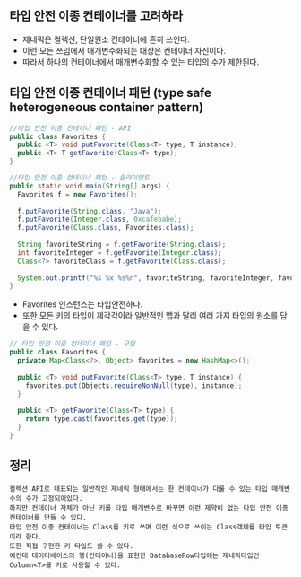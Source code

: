 ## 타입 안전 이종 컨테이너를 고려하라
  - 제네릭은 컬렉션, 단일원소 컨테이너에 흔히 쓰인다.
  - 이런 모든 쓰임에서 매개변수화되는 대상은 컨테이너 자신이다.
  - 따라서 하나의 컨테이너에서 매개변수화할 수 있는 타입의 수가 제한된다.

## 타입 안전 이종 컨테이너 패턴 (type safe heterogeneous container pattern)
  ```java
  //타입 안전 이종 컨테이너 패턴 - API
  public class Favorites {
    public <T> void putFavorite(Class<T> type, T instance);
    public <T> T getFavorite(Class<T> type);
  }
  ```
  ```java
  //타입 안전 이종 컨테이너 패턴 - 클라이언트
  public static void main(String[] args) {
    Favorites f = new Favorites();
    
    f.putFavorite(String.class, "Java");
    f.putFavorite(Integer.class, 0xcafebabe);
    f.putFavorite(Class.class, Favorites.class);
    
    String favoriteString = f.getFavorite(String.class);
    int favoriteInteger = f.getFavorite(Integer.class);
    Class<?> favoriteClass = f.getFavorite(Class.class);
    
    System.out.printf("%s %x %s%n", favoriteString, favoriteInteger, favoriteClass.getName());
  }
  ```
  - Favorites 인스턴스는 타입안전하다.
  - 또한 모든 키의 타입이 제각각이라 일반적인 맵과 달리 여러 가지 타입의 원소를 담을 수 있다.
  ```java
  // 타입 안전 이종 컨테이너 패턴 - 구현
  public class Favorites {
    private Map<Class<?>, Object> favorites = new HashMap<>();
    
    public <T> void putFavorite(Class<T> type, T instance) {
      favorites.put(Objects.requireNonNull(type), instance);
    }
    
    public <T> getFavorite(Class<T> type) {
      return type.cast(favorites.get(type));
    }
  }
  ```


## 정리
  ```
  컬렉션 API로 대표되는 일반적인 제네릭 형태에서는 한 컨테이너가 다룰 수 있는 타입 매개변수의 수가 고정되어있다.
  하지만 컨테이너 자체가 아닌 키를 타입 매개변수로 바꾸면 이런 제약이 없는 타입 안전 이종 컨테이너를 만들 수 있다.
  타입 안전 이종 컨테이너는 Class를 키로 쓰며 이런 식으로 쓰이는 Class객체를 타입 토큰이라 한다.
  또한 직접 구현한 키 타입도 쓸 수 있다.
  예컨대 데이터베이스의 행(컨테이너)을 표현한 DatabaseRow타입에는 제네릭타입인 Column<T>를 키로 사용할 수 있다.
  ```
